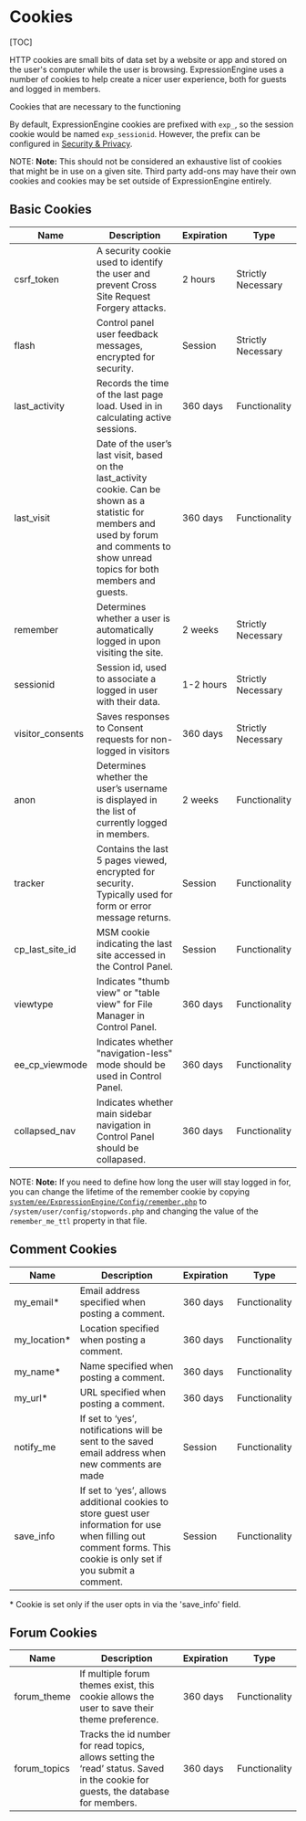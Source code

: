 <!--
    This source file is part of the open source project
    ExpressionEngine User Guide (https://github.com/ExpressionEngine/ExpressionEngine-User-Guide)

    @link      https://expressionengine.com/
    @copyright Copyright (c) 2003-2020, Packet Tide, LLC (https://packettide.com)
    @license   https://expressionengine.com/license Licensed under Apache License, Version 2.0
-->

# Cookies

[TOC]

HTTP cookies are small bits of data set by a website or app and stored on the user's computer while the user is browsing. ExpressionEngine uses a number of cookies to help create a nicer user experience, both for guests and logged in members.

Cookies that are necessary to the functioning

By default, ExpressionEngine cookies are prefixed with `exp_`, so the session cookie would be named `exp_sessionid`. However, the prefix can be configured in [Security & Privacy](control-panel/settings/security-privacy.md).

NOTE: **Note:** This should not be considered an exhaustive list of cookies that might be in use on a given site. Third party add-ons may have their own cookies and cookies may be set outside of ExpressionEngine entirely.

## Basic Cookies

| Name              | Description                                                                                                | Expiration | Type               |
| ----------------- | ---------------------------------------------------------------------------------------------------------- | ---------- | ------------------ |
| csrf_token        | A security cookie used to identify the user and prevent Cross Site Request Forgery attacks.                | 2 hours    | Strictly Necessary |
| flash             | Control panel user feedback messages, encrypted for security.                                              | Session    | Strictly Necessary |
| last_activity | Records the time of the last page load. Used in in calculating active sessions.                                | 360 days   | Functionality |
| last_visit    | Date of the user’s last visit, based on the last_activity cookie.  Can be shown as a statistic for members and used by forum and comments to show unread topics for both members and guests. | 360 days   | Functionality |
| remember          | Determines whether a user is automatically logged in upon visiting the site.                               | 2 weeks    | Strictly Necessary |
| sessionid         | Session id, used to associate a logged in user with their data.                                            | 1-2 hours  | Strictly Necessary |
| visitor_consents  | Saves responses to Consent requests for non-logged in visitors                                             | 360 days   | Strictly Necessary |
| anon              | Determines whether the user’s username is displayed in the list of currently logged in members.            | 2 weeks    | Functionality      |
| tracker           | Contains the last 5 pages viewed, encrypted for security. Typically used for form or error message returns.| Session    | Functionality      |
| cp_last_site_id   | MSM cookie indicating the last site accessed in the Control Panel.                                         | Session    | Functionality      |
| viewtype          | Indicates "thumb view" or "table view" for File Manager in Control Panel.                                  | 360 days   | Functionality      |
| ee_cp_viewmode    | Indicates whether "navigation-less" mode should be used in Control Panel.                                  | 360 days   | Functionality      |
| collapsed_nav     | Indicates whether main sidebar navigation in Control Panel should be collapased.                           | 360 days   | Functionality      |

NOTE: **Note:** If you need to define how long the user will stay logged in for, you can change the lifetime of the remember cookie by copying [`system/ee/ExpressionEngine/Config/remember.php`](https://github.com/ExpressionEngine/ExpressionEngine/blob/6.dev/system/ee/ExpressionEngine/Config/remember.php) to `/system/user/config/stopwords.php` and changing the value of the `remember_me_ttl` property in that file.



## Comment Cookies

| Name           | Description                                                                                                   | Expiration | Type          |
| -------------- | ------------------------------------------------------------------------------------------------------------- | ---------- | ------------- |
| my_email\*     | Email address specified when posting a comment.                                                               | 360 days   | Functionality |
| my_location\*  | Location specified when posting a comment.                                                                    | 360 days   | Functionality |
| my_name\*      | Name specified when posting a comment.                                                                        | 360 days   | Functionality |
| my_url\*       | URL specified when posting a comment.                                                                         | 360 days   | Functionality |
| notify_me      | If set to ‘yes’, notifications will be sent to the saved email address when new comments are made             | Session    | Functionality |
| save_info      | If set to ‘yes’, allows additional cookies to store guest user information for use when filling out comment forms. This cookie is only set if you submit a comment. | Session    | Functionality |

\* Cookie is set only if the user opts in via the 'save_info' field.

## Forum Cookies

| Name          | Description                                                                                                    | Expiration | Type          |
| ------------- | -------------------------------------------------------------------------------------------------------------- | ---------- | ------------- |
| forum_theme   | If multiple forum themes exist, this cookie allows the user to save their theme preference.                    | 360 days   | Functionality |
| forum_topics  | Tracks the id number for read topics, allows setting the ‘read’ status. Saved in the cookie for guests, the database for members. | 360 days   | Functionality |
